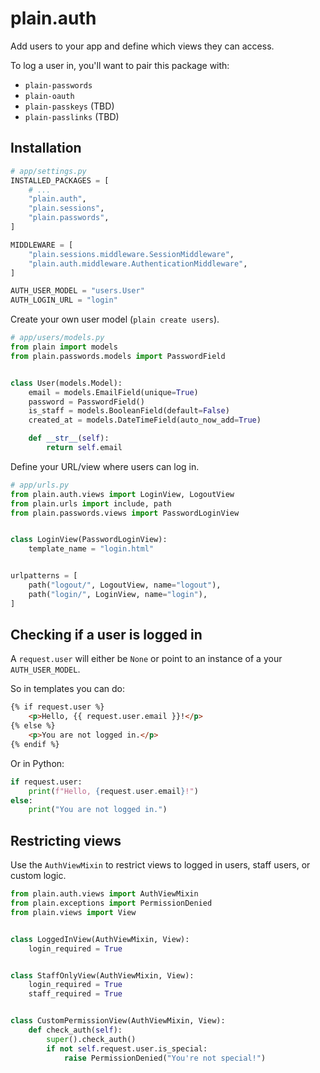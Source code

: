 # plain.auth

Add users to your app and define which views they can access.

To log a user in, you'll want to pair this package with:

- `plain-passwords`
- `plain-oauth`
- `plain-passkeys` (TBD)
- `plain-passlinks` (TBD)

## Installation

```python
# app/settings.py
INSTALLED_PACKAGES = [
    # ...
    "plain.auth",
    "plain.sessions",
    "plain.passwords",
]

MIDDLEWARE = [
    "plain.sessions.middleware.SessionMiddleware",
    "plain.auth.middleware.AuthenticationMiddleware",
]

AUTH_USER_MODEL = "users.User"
AUTH_LOGIN_URL = "login"
```

Create your own user model (`plain create users`).

```python
# app/users/models.py
from plain import models
from plain.passwords.models import PasswordField


class User(models.Model):
    email = models.EmailField(unique=True)
    password = PasswordField()
    is_staff = models.BooleanField(default=False)
    created_at = models.DateTimeField(auto_now_add=True)

    def __str__(self):
        return self.email
```

Define your URL/view where users can log in.

```python
# app/urls.py
from plain.auth.views import LoginView, LogoutView
from plain.urls import include, path
from plain.passwords.views import PasswordLoginView


class LoginView(PasswordLoginView):
    template_name = "login.html"


urlpatterns = [
    path("logout/", LogoutView, name="logout"),
    path("login/", LoginView, name="login"),
]
```


## Checking if a user is logged in

A `request.user` will either be `None` or point to an instance of a your `AUTH_USER_MODEL`.

So in templates you can do:

```html
{% if request.user %}
    <p>Hello, {{ request.user.email }}!</p>
{% else %}
    <p>You are not logged in.</p>
{% endif %}
```

Or in Python:

```python
if request.user:
    print(f"Hello, {request.user.email}!")
else:
    print("You are not logged in.")
```


## Restricting views

Use the `AuthViewMixin` to restrict views to logged in users, staff users, or custom logic.

```python
from plain.auth.views import AuthViewMixin
from plain.exceptions import PermissionDenied
from plain.views import View


class LoggedInView(AuthViewMixin, View):
    login_required = True


class StaffOnlyView(AuthViewMixin, View):
    login_required = True
    staff_required = True


class CustomPermissionView(AuthViewMixin, View):
    def check_auth(self):
        super().check_auth()
        if not self.request.user.is_special:
            raise PermissionDenied("You're not special!")
```

